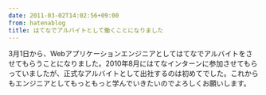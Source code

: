 ```yaml
---
date: 2011-03-02T14:02:56+09:00
from: hatenablog
title: はてなでアルバイトとして働くことになりました
---
```

3月1日から、Webアプリケーションエンジニアとしてはてなでアルバイトをさせてもらうことになりました。2010年8月にはてなインターンに参加させてもらっていましたが、正式なアルバイトとして出社するのは初めてでした。これからもエンジニアとしてもっともっと学んでいきたいのでよろしくお願いします。

